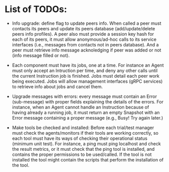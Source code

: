 # List of TODOs:

* Info upgrade: define flag to update peers info. When called a peer must contacts
its peers and update its peers database (add/update/delete peers info profiles). 
A peer also must provide a session key hash for each of its peers, it must allow 
anonymous/ad-hoc calls to its service interfaces (i.e., messages from contacts not in peers database).
And a peer must retrieve info message acknoledging if peer was added or not (info message filled or not).

* Each component must have its jobs, one at a time. For instance an Agent must only accept an Intruction
per time, and deny any other calls until the current Instruction job is finished. Jobs must detail each peer
work being executed. Jobs will allow management interfaces (gRPC services) to retrieve info about jobs and cancel them.

* Upgrade messages with errors: every message must contain an Error (sub-message) with proper fields explaining the details of 
the errors. For instance, when an Agent cannot handle an Instruction because of having already a running job, it must
return an empty Snapshot with an Error message containing a proper message (e.g., Busy! Try again later.)

* Make tools be checked and installed: Before each trial/test manager must check the agents/monitors if their
tools are working correctly, so each tool must have its ways of checking their operational status (minimum unit test).
For instance, a ping must ping localhost and check the result metrics, or it must check that the ping tool is installed, 
and contains the proper permissions to be used/called. If the tool is not installed the tool might contain the scripts
that perform the installation of the tool. 